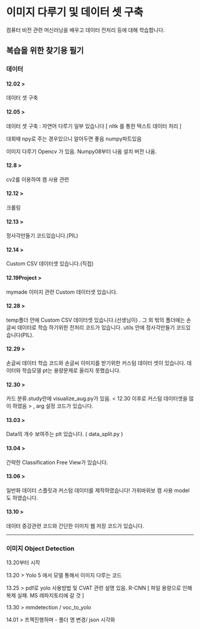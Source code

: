 # 이미지 다루기 및 데이터 셋 구축

컴퓨터 비전 관련 머신러닝을 배우고 데이터 전처리 등에 대해 학습합니다.

## 복습을 위한 찾기용 필기

### 데이터

#### 12.02 > 
데이터 셋 구축

#### 12.05 > 
데이터 셋 구축 : 자연어 다루기 일부 있습니다 [ nltk 를 통한 텍스트 데이터 처리 ]

대회때 npy로 주는 경우있으니 알아두면 좋음 numpy파트있음

이미지 다루기 Opencv 가 있음. Numpy08부터 나옴 설치 버전 나옴.




#### 12.8 > 
cv2를 이용하여 캠 사용 관련

#### 12.12 > 
크롤링

#### 12.13 > 
정사각만들기 코드있습니다.(PIL)

#### 12.14 > 
Custom CSV 데이터셋 있습니다.(직접)

#### 12.19Project > 
mymade 이미지 관련 Custom 데이터셋 있습니다.

#### 12.28 > 
temp폴더 안에 Custom CSV 데이터셋 있습니다.(선생님이) . 그 외 밖의 폴더에는 손글씨 데이터로 학습 하기위한 전처리 코드가 있습니다. utils 안에 정사각만들기 코드있습니다(PIL).

#### 12.29 > 
손글씨 데이터 학습 코드와 손글씨 이미지를 받기위한 커스텀 데이터 셋이 있습니다. 데이터와 학습모델 pt는 용량문제로 올리지 못했습니다.

#### 12.30 > 
카드 분류.study란에 visualize_aug.py가 있음. < 12.30 이후로 커스텀 데이터셋을 많이 하였음 > , arg 설정 코드가 있습니다.

#### 13.03 > 
Data의 개수 보여주는 plt 있습니다. ( data_split.py )

#### 13.04 > 
간략한 Classification Free View가 있습니다.

#### 13.06 > 
일반화 데이터 스플릿과 커스텀 데이터를 제작하였습니다! 가위바위보 캠 사용 model도 하였습니다.

#### 13.10 > 
데이터 증강관련 코드와 간단한 이미지 웹 저장 코드가 있습니다.

-------------------------------------------------------------------------------------------

### 이미지 Object Detection

13.20부터 시작

13.20 > Yolo 5 에서 모델 통해서 이미지 다루는 코드 

13.25 > pdf로 yolo 사용방법 및 CVAT 관련 설명 있음. R-CNN [ 파일 용량으로 인해 복제 실패. MS 레파지토리에 갈 것 ]

13.30 > mmdetection / voc_to_yolo

14.01 > 프젝진행하며 - 폴더 명 변경/ json 시각화 
